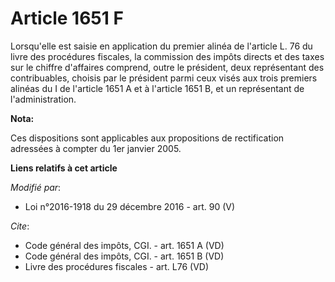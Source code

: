 # Article 1651 F

Lorsqu'elle est saisie en application du premier alinéa de l'article L. 76 du livre des procédures fiscales, la commission
des impôts directs et des taxes sur le chiffre d'affaires comprend, outre le président, deux représentant des contribuables,
choisis par le président parmi ceux visés aux trois premiers alinéas du I de l'article 1651 A et à l'article 1651 B, et un
représentant de l'administration.

**Nota:**

Ces dispositions sont applicables aux propositions de rectification adressées à compter du 1er janvier 2005.

**Liens relatifs à cet article**

_Modifié par_:

  - Loi n°2016-1918 du 29 décembre 2016 - art. 90 (V)

_Cite_:

  - Code général des impôts, CGI. - art. 1651 A (VD)
  - Code général des impôts, CGI. - art. 1651 B (VD)
  - Livre des procédures fiscales - art. L76 (VD)
